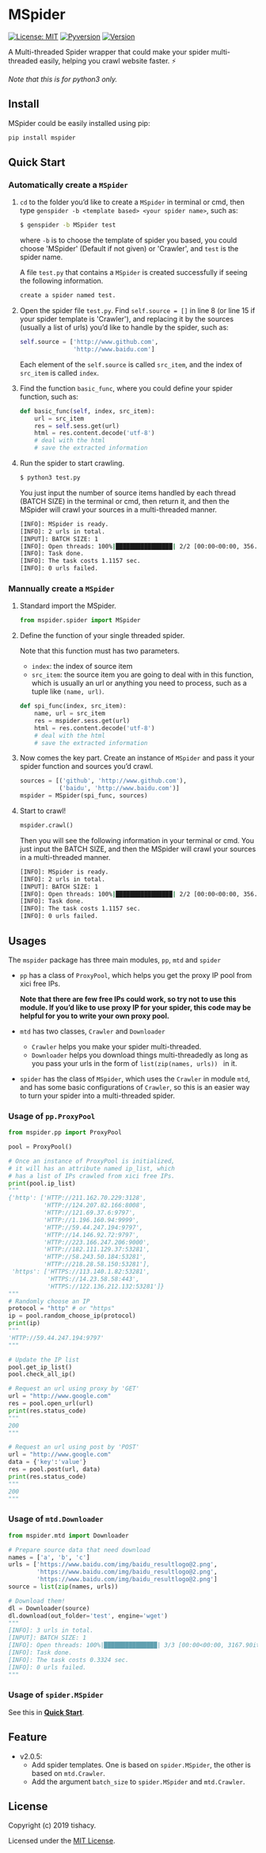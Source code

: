 # MSpider

[![License: MIT](https://img.shields.io/badge/License-MIT-yellow.svg)](https://opensource.org/licenses/MIT)  [![Pyversion](https://img.shields.io/pypi/pyversions/mspider.svg?color=#)](https://pypi.org/project/mspider/) [![Version](https://img.shields.io/pypi/v/mspider.svg?color=red)](https://pypi.org/project/mspider)

A Multi-threaded Spider wrapper that could make your spider multi-threaded easily, helping you crawl website faster. :zap:

*Note that this is for python3 only.*

## Install

MSpider could be easily installed using pip:

```bash
pip install mspider
```

## Quick Start

### Automatically create a `MSpider`

1. `cd` to the folder you’d like to create a `MSpider` in terminal or cmd, then type `genspider -b <template based> <your spider name>`, such as:

   ```bash
   $ genspider -b MSpider test
   ```

   where `-b` is to choose the template of spider you based, you could choose 'MSpider' (Default if not given) or 'Crawler', and `test` is the spider name.

   A file `test.py` that contains a `MSpider` is created successfully if seeing the following information.

   ```bash
   create a spider named test.
   ```

2. Open the spider file `test.py`. Find `self.source = []` in line 8 (or line 15 if your spider template is 'Crawler'), and replacing it by the sources (usually a list of urls) you’d like to handle by the spider, such as:

   ```python
   self.source = ['http://www.github.com',
                  'http://www.baidu.com']
   ```

   Each element of the `self.source` is called `src_item`, and the index of `src_item` is called `index`.

3. Find the function `basic_func`, where you could define your spider function, such as:

   ```python
   def basic_func(self, index, src_item):
       url = src_item
       res = self.sess.get(url)
       html = res.content.decode('utf-8')
       # deal with the html
       # save the extracted information
   ```

4. Run the spider to start crawling.

   ```bash
   $ python3 test.py
   ```

   You just input the number of source items handled by each thread (BATCH SIZE) in the terminal or cmd, then return it, and then the MSpider will crawl your sources in a multi-threaded manner.

   ```bash
   [INFO]: MSpider is ready.
   [INFO]: 2 urls in total.
   [INPUT]: BATCH SIZE: 1
   [INFO]: Open threads: 100%|████████████████| 2/2 [00:00<00:00, 356.36it/s]
   [INFO]: Task done.
   [INFO]: The task costs 1.1157 sec.
   [INFO]: 0 urls failed.
   ```

### Mannually create a `MSpider`

1. Standard import the MSpider.

   ```python
   from mspider.spider import MSpider
   ```

2. Define the function of your single threaded spider.

   Note that this function must has two parameters.

   - `index`: the index of source item
   - `src_item`: the source item you are going to deal with in this function, which is usually an url or anything you need to process, such as a tuple like `(name, url)`.

   ```python
   def spi_func(index, src_item):
       name, url = src_item
       res = mspider.sess.get(url)
       html = res.content.decode('utf-8')
       # deal with the html
       # save the extracted information
   ```

3. Now comes the key part. Create an instance of `MSpider` and pass it your spider function and sources you’d crawl.

   ```python
   sources = [('github', 'http://www.github.com'),
              ('baidu', 'http://www.baidu.com')]
   mspider = MSpider(spi_func, sources)
   ```

4. Start to crawl!

   ```python
   mspider.crawl()
   ```

   Then you will see the following information in your terminal or cmd. You just input the BATCH SIZE, and then the MSpider will crawl your sources in a multi-threaded manner.

   ```bash
   [INFO]: MSpider is ready.
   [INFO]: 2 urls in total.
   [INPUT]: BATCH SIZE: 1
   [INFO]: Open threads: 100%|████████████████| 2/2 [00:00<00:00, 356.36it/s]
   [INFO]: Task done.
   [INFO]: The task costs 1.1157 sec.
   [INFO]: 0 urls failed.
   ```

## Usages

The `mspider` package has three main modules, `pp`, `mtd` and `spider`

- `pp`  has a class of `ProxyPool`, which helps you get the proxy IP pool from xici free IPs.

  **Note that there are few free IPs could work, so try not to use this module. If you’d like to use proxy IP for your spider, this code may be helpful for you to write your own proxy pool.**

- `mtd` has two classes, `Crawler` and `Downloader`

  - `Crawler` helps you make your spider multi-threaded.
  - `Downloader` helps you download things multi-threadedly as long as you pass your urls in the form of `list(zip(names, urls)) ` in it.

- `spider` has the class of `MSpider`, which uses the `Crawler` in module `mtd`, and has some basic configurations of `Crawler`, so this is an easier way to turn your spider into a multi-threaded spider.

### Usage of `pp.ProxyPool`

```python
from mspider.pp import ProxyPool

pool = ProxyPool()

# Once an instance of ProxyPool is initialized,
# it will has an attribute named ip_list, which
# has a list of IPs crawled from xici free IPs.
print(pool.ip_list)
"""
{'http': ['HTTP://211.162.70.229:3128',
          'HTTP://124.207.82.166:8008',
          'HTTP://121.69.37.6:9797',
          'HTTP://1.196.160.94:9999',
          'HTTP://59.44.247.194:9797',
          'HTTP://14.146.92.72:9797',
          'HTTP://223.166.247.206:9000',
          'HTTP://182.111.129.37:53281',
          'HTTP://58.243.50.184:53281',
          'HTTP://218.28.58.150:53281'],
 'https': ['HTTPS://113.140.1.82:53281',
           'HTTPS://14.23.58.58:443',
           'HTTPS://122.136.212.132:53281']}
"""
# Randomly choose an IP
protocol = "http" # or "https"
ip = pool.random_choose_ip(protocol)
print(ip)
"""
'HTTP://59.44.247.194:9797'
"""

# Update the IP list
pool.get_ip_list()
pool.check_all_ip()

# Request an url using proxy by 'GET'
url = "http://www.google.com"
res = pool.open_url(url)
print(res.status_code)
"""
200
"""

# Request an url using post by 'POST'
url = "http://www.google.com"
data = {'key':'value'}
res = pool.post(url, data)
print(res.status_code)
"""
200
"""
```

### Usage of `mtd.Downloader`

```python
from mspider.mtd import Downloader

# Prepare source data that need download
names = ['a', 'b', 'c']
urls = ['https://www.baidu.com/img/baidu_resultlogo@2.png',
        'https://www.baidu.com/img/baidu_resultlogo@2.png',
        'https://www.baidu.com/img/baidu_resultlogo@2.png']
source = list(zip(names, urls))

# Download them!
dl = Downloader(source)
dl.download(out_folder='test', engine='wget')
"""
[INFO]: 3 urls in total.
[INPUT]: BATCH SIZE: 1
[INFO]: Open threads: 100%|███████████████| 3/3 [00:00<00:00, 3167.90it/s]
[INFO]: Task done.
[INFO]: The task costs 0.3324 sec.
[INFO]: 0 urls failed.
"""
```

### Usage of `spider.MSpider`

See this in  [**Quick Start**](#quick-start).

## Feature
- v2.0.5:
  - Add spider templates. One is based on `spider.MSpider`, the other is based on `mtd.Crawler`.
  - Add the argument `batch_size` to `spider.MSpider` and `mtd.Crawler`.

## License

Copyright (c) 2019 tishacy.

Licensed under the [MIT License](./LICENSE).
